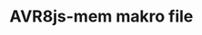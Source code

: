 <!--
author:   Fabian Bär

email:    Fabian.Baer@student.tu-freiberg.de

version:  0.0.0

comment:  Kein Kommentar!

@AVR8jsMem.sketch

<script type="text/javascript">
    alert("dad makro geht hoffentlich");
    console.log(`@input`,`@1`, isNaN(`@2`) ? 1000000 : `@2`*1, isNaN(`@3`) ? 1000000 : `@3`*1);
    compileAndRun(`@input`,`@1`, isNaN(`@2`) ? 1000000 : `@2`*1, isNaN(`@3`) ? 1000000 : `@3`*1);
</script>

@end

-->

# AVR8js-mem makro file
